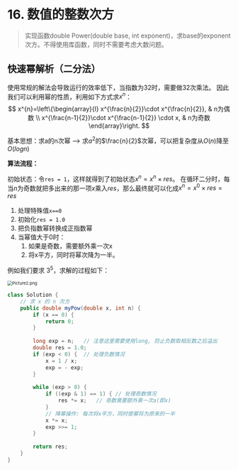 # 16. 数值的整数次方

> 实现函数double Power(double base, int exponent)，求base的exponent次方。不得使用库函数，同时不需要考虑大数问题。

## 快速幂解析（二分法）

使用常规的解法会导致运行的效率低下，当指数为32时，需要做32次乘法。
因此我们可以利用幂的性质，利用如下方式求$x^n$：
$$
x^{n}=\left\{\begin{array}{l}
x^{\frac{n}{2}}\cdot x^{\frac{n}{2}}, & n为偶数 \\
x^{\frac{n-1}{2}}\cdot x^{\frac{n-1}{2}} \cdot x, & n为奇数
\end{array}\right.
$$

基本思想：求a的n次幂 --> 求$a^2$的$\frac{n}{2}$次幂，可以把复杂度从$O(n)$降至$O(logn)$



**算法流程：**

初始状态：令`res = 1`，这样就得到了初始状态$x^{n}=x^{n}\times res$。
在循环二分时，每当$n$为奇数就把多出来的那一项$x$乘入$res$，那么最终就可以化成$x^{n}=x^{0}\times res=res$

1. 处理特殊值`x==0`
2. 初始化`res = 1.0`
3. 把负指数幂转换成正指数幂
4. 当幂值大于0时：
   1. 如果是奇数，需要额外乘一次x
   2. 将x平方，同时将幂次降为一半。

例如我们要求 $3^5$，求解的过程如下：

<img src="http://img.longzhuang.top/20200716194844.png" alt="Picture2.png" style="zoom:67%;" />

```java
class Solution {
    // 求 x 的 n 次方
    public double myPow(double x, int n) {
        if (x == 0) {
            return 0;
        }
        
        long exp = n;	// 注意这里需要使用long, 防止负数取相反数之后溢出
        double res = 1.0;
        if (exp < 0) {	// 处理负数情况
            x = 1 / x;
            exp = - exp;
        }
        
        while (exp > 0) {
            if ((exp & 1) == 1) { // 处理奇数情况
                res *= x;	// 奇数需要额外乘一次a(即x)
            }
            // 降幂操作: 每次将x平方，同时使幂将为原来的一半
            x *= x;
            exp >>= 1;
        }
        
        return res;
    }
}
```




